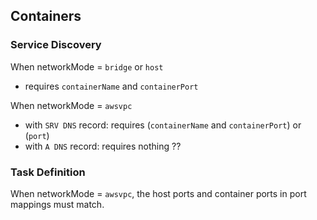 ## Containers

### Service Discovery

When networkMode = `bridge` or `host`
- requires `containerName` and `containerPort`

When networkMode = `awsvpc`
- with `SRV DNS` record: requires (`containerName` and `containerPort`) or (`port`)
- with `A DNS` record: requires nothing ??

### Task Definition

When networkMode = `awsvpc`, the host ports and container ports in port mappings must match.
